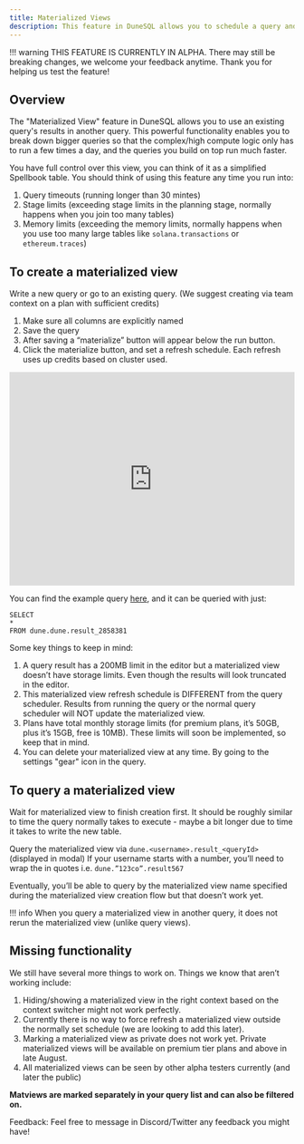 ```yaml
---
title: Materialized Views
description: This feature in DuneSQL allows you to schedule a query and save it's results as a table, to be used in another query. This powerful functionality enables you to take the query view feature even further.
---
```


!!! warning
    THIS FEATURE IS CURRENTLY IN ALPHA. There may still be breaking changes, we welcome your feedback anytime. Thank you for helping us test the feature!

## Overview

The "Materialized View" feature in DuneSQL allows you to use an existing query's results in another query. This powerful functionality enables you to break down bigger queries so that the complex/high compute logic only has to run a few times a day, and the queries you build on top run much faster.

You have full control over this view, you can think of it as a simplified Spellbook table. You should think of using this feature any time you run into:

1. Query timeouts (running longer than 30 mintes)
2. Stage limits (exceeding stage limits in the planning stage, normally happens when you join too many tables)
3. Memory limits (exceeding the memory limits, normally happens when you use too many large tables like `solana.transactions` or `ethereum.traces`)

## To create a materialized view
Write a new query or go to an existing query. (We suggest creating via team context on a plan with sufficient credits)

1. Make sure all columns are explicitly named
2. Save the query
3. After saving a “materialize” button will appear below the run button.
4. Click the materialize button, and set a refresh schedule. Each refresh uses up credits based on cluster used.

<div style="position: relative; padding-bottom: calc(66.66666666666666% + 41px); height: 0;"><iframe src="https://demo.arcade.software/NWga8JMv0LWkB7toRngC?embed" frameborder="0" loading="lazy" webkitallowfullscreen mozallowfullscreen allowfullscreen style="position: absolute; top: 0; left: 0; width: 100%; height: 100%;color-scheme: light;" title="wallet all chain activity summary"></iframe></div>

You can find the example query [here](https://dune.com/queries/2858381), and it can be queried with just:

```
SELECT 
*
FROM dune.dune.result_2858381
```

Some key things to keep in mind: 

1. A query result has a 200MB limit in the editor but a materialized view doesn’t have storage limits. Even though the results will look truncated in the editor.
2. This materialized view refresh schedule is DIFFERENT from the query scheduler. Results from running the query or the normal query scheduler will NOT update the materialized view. 
3. Plans have total monthly storage limits (for premium plans, it’s 50GB, plus it’s 15GB, free is 10MB). These limits will soon be implemented, so keep that in mind.
4. You can delete your materialized view at any time. By going to the settings "gear" icon in the query.
   
## To query a materialized view

Wait for materialized view to finish creation first. It should be roughly similar to time the query normally takes to execute - maybe a bit longer due to time it takes to write the new table.

Query the materialized view via `dune.<username>.result_<queryId>` (displayed in modal)
If your username starts with a number, you’ll need to wrap the <username> in quotes i.e. `dune.”123co”.result567`

Eventually, you’ll be able to query by the materialized view name specified during the materialized view creation flow but that doesn’t work yet.

!!! info
    When you query a materialized view in another query, it does not rerun the materialized view (unlike query views).  

## Missing functionality
We still have several more things to work on. Things we know that aren’t working include:

1. Hiding/showing a materialized view in the right context based on the context switcher might not work perfectly.
3. Currently there is no way to force refresh a materialized view outside the normally set schedule (we are looking to add this later).
3. Marking a materialized view as private does not work yet. Private materialized views will be available on premium tier plans and above in late August.
4. All materialized views can be seen by other alpha testers currently (and later the public)

**Matviews are marked separately in your query list and can also be filtered on.**

Feedback:
Feel free to message in Discord/Twitter any feedback you might have! 
